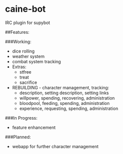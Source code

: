 caine-bot
=========

IRC plugin for supybot


##Features:

###Working:

* dice rolling
* weather system
* combat system tracking
* Extras: 
  * stfree
  * treat
  * sacrifice
* REBUILDING - character management, tracking:
  * description, setting description, setting links
  * willpower, spending, recovering, administration
  * bloodpool, feeding, spending, administration
  * experience, requesting, spending, administration

###In Progress:
* feature enhancement


###Planned:
* webapp for further character management


